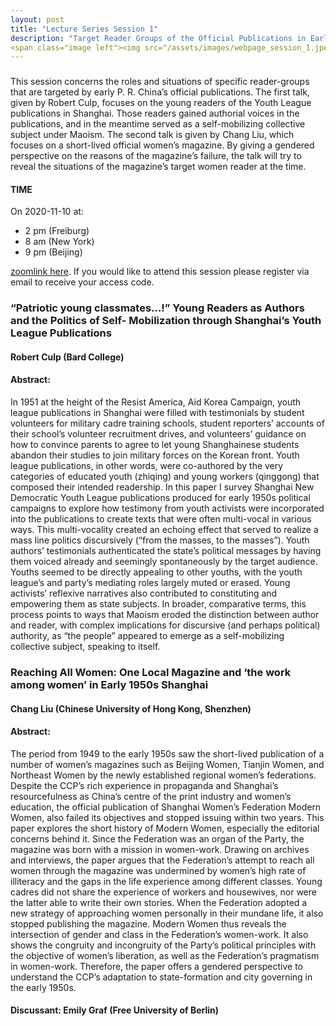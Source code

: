 ```yaml
---
layout: post
title: "Lecture Series Session 1"
description: "Target Reader Groups of the Official Publications in Early PRC"
<span class="image left"><img src="/assets/images/webpage_session_1.jpeg" alt="" title="" style=""></span>
---
```

### 
This session concerns the roles and situations of specific reader-groups that are targeted by early P. R. China’s official publications. The first talk, given by Robert Culp, focuses on the young readers of the Youth League publications in Shanghai. Those readers gained authorial voices in the publications, and in the meantime served as a self-mobilizing collective subject under Maoism. The second talk is given by Chang Liu, which focuses on a short-lived official women’s magazine. By giving a gendered perspective on the reasons of the magazine’s failure, the talk will try to reveal the situations of the magazine’s target women reader at the time.

#### TIME 

On 2020-11-10 at:
-  2 pm (Freiburg) 
-  8 am (New York) 
-  9 pm (Beijing)

[zoomlink here](https://uni-freiburg.zoom.us/j/83487054977). If you would like to attend this session please register via email to receive your access code.

###  “Patriotic young classmates…!” Young Readers as Authors and the Politics of Self- Mobilization through Shanghai’s Youth League Publications 
#### Robert Culp (Bard College)
#### Abstract: 
In 1951 at the height of the Resist America, Aid Korea Campaign, youth league publications in Shanghai were filled with testimonials by student volunteers for military cadre training schools, student reporters’ accounts of their school’s volunteer recruitment drives, and volunteers’ guidance on how to convince parents to agree to let young Shanghainese students abandon their studies to join military forces on the Korean front. Youth league publications, in other words, were co-authored by the very categories of educated youth (zhiqing) and young workers (qinggong) that composed their intended readership. 
In this paper I survey Shanghai New Democratic Youth League publications produced for early 1950s political campaigns to explore how testimony from youth activists were incorporated into the publications to create texts that were often multi-vocal in various ways. This multi-vocality created an echoing effect that served to realize a mass line politics discursively (“from the masses, to the masses”). Youth authors’ testimonials authenticated the state’s political messages by having them voiced already and seemingly spontaneously by the target audience. Youths seemed to be directly appealing to other youths, with the youth league’s and party’s mediating roles largely muted or erased. Young activists’ reflexive narratives also contributed to constituting and empowering them as state subjects. In broader, comparative terms, this process points to ways that Maoism eroded the distinction between author and reader, with complex implications for discursive (and perhaps political) authority, as “the people” appeared to emerge as a self-mobilizing collective subject, speaking to itself. 

###  Reaching All Women: One Local Magazine and ‘the work among women’ in Early 1950s Shanghai
#### Chang Liu (Chinese University of Hong Kong, Shenzhen)
#### Abstract:
The period from 1949 to the early 1950s saw the short-lived publication of a number of women’s magazines such as Beijing Women, Tianjin Women, and Northeast Women by the newly established regional women’s federations. Despite the CCP’s rich experience in propaganda and Shanghai’s resourcefulness as China’s centre of the print industry and women’s education, the official publication of Shanghai Women’s Federation Modern Women, also failed its objectives and stopped issuing within two years.
This paper explores the short history of Modern Women, especially the editorial concerns behind it. Since the Federation was an organ of the Party, the magazine was born with a mission in women-work. Drawing on archives and interviews, the paper argues that the Federation’s attempt to reach all women through the magazine was undermined by women’s high rate of illiteracy and the gaps in the life experience among different classes. Young cadres did not share the experience of workers and housewives, nor were the latter able to write their own stories. When the Federation adopted a new strategy of approaching women personally in their mundane life, it also stopped publishing the magazine. Modern Women thus reveals the intersection of gender and class in the Federation’s women-work. It also shows the congruity and incongruity of the Party’s political principles with the objective of women’s liberation, as well as the Federation’s pragmatism in women-work. Therefore, the paper offers a gendered perspective to understand the CCP’s adaptation to state-formation and city governing in the early 1950s.

#### Discussant: Emily Graf (Free University of Berlin)

